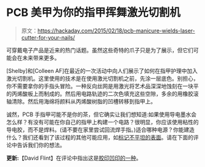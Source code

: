 # PCB 美甲为你的指甲挥舞激光切割机

> 原文：<https://hackaday.com/2015/02/18/pcb-manicure-wields-laser-cutter-for-your-nails/>

可穿戴电子产品是近来的热门话题。虽然这些奇特的爪子只是为了展示，但它们可能会在未来带来更多。

[Shelby]和[Colleen AF]在最近的一次活动中向人们展示了如何在指甲护理中加入激光切割机。这里使用的技术是在使用激光切割机之前，先涂一层底色。别担心，你不需要拿你的手指头冒险。一种反向丝网是用激光将艺术品深深地蚀刻在一块平的丙烯酸板上而制成的。然后用电路轨迹的二次色填充这些空隙，多余的用橡胶滚轴清除。然后用海绵将颜料从丙烯酸树脂的凹槽转移到指甲上。

诚然，PCB 手指甲可能不是你的茶，但它确实让我们想知道:如果使用导电墨水会怎么样？有没有可能在你自己的指甲上构建一个电路？很明显，你应该使用粘性的导电胶，而不是焊料。(请不要在家里尝试回流焊手指。)适合哪种电源？你能建造什么？我们还看到了该过程的其他可能应用，如[标记不平坦的表面](http://hackaday.com/2014/05/13/laser-etching-brings-new-life-to-an-ibm-keyboard/)。请在下面的评论中告诉我们你的想法。

**更新:**【David Flint】在评论中指出这是[胶印凹印的一种](http://en.wikipedia.org/wiki/Rotogravure)。